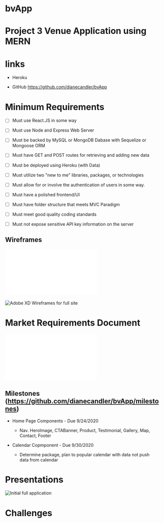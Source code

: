 # bvApp
# Project 3 Venue Application using MERN #

# links

* Heroku

* GitHub  https://github.com/dianecandler/bvApp

# Minimum Requirements
- [ ] Must use React.JS in some way

- [ ] Must use Node and Express Web Server

- [ ] Must be backed by MySQL or MongoDB Dabase with Sequelize or Mongoose ORM

- [ ] Must have GET and POST routes for retrieving and adding new data

- [ ] Must be deployed using Heroku  (with Data)

- [ ] Must utilize two "new to me" libraries, packages, or technologies 

- [ ] Must allow for or involve the authentication of users in some way.

- [ ] Must have a polished frontend/UI

- [ ] Must have folder structure that meets MVC Paradigm

- [ ] Must meet good quality coding standards

- [ ] Must not expose sensitive API key information on the server

## Wireframes
![First draft Wireframes folder](/fileReadme/Wireframe/getStarted1.pdf)

![Adobe XD Wireframes for full site](https://xd.adobe.com/view/8ee2a4d6-8270-43d1-a5a3-aae92f6b7929-dbb1/?fullscreen)

# Market Requirements Document

![Summary of Client Requirements](/fileReadme/MktRqr.pdf)


## Milestones (https://github.com/dianecandler/bvApp/milestones)
* Home Page Components - Due 9/24/2020
    * Nav. HeroImage, CTABanner, Product, Testimonial, Gallery, Map, Contact, Footer

* Calendar Copmponent - Due 9/30/2020
    * Determine package, plan to popular calendar with data not push data from calendar

# Presentations

![Initial full application](/fileReadme/P3pres1)

# Challenges

